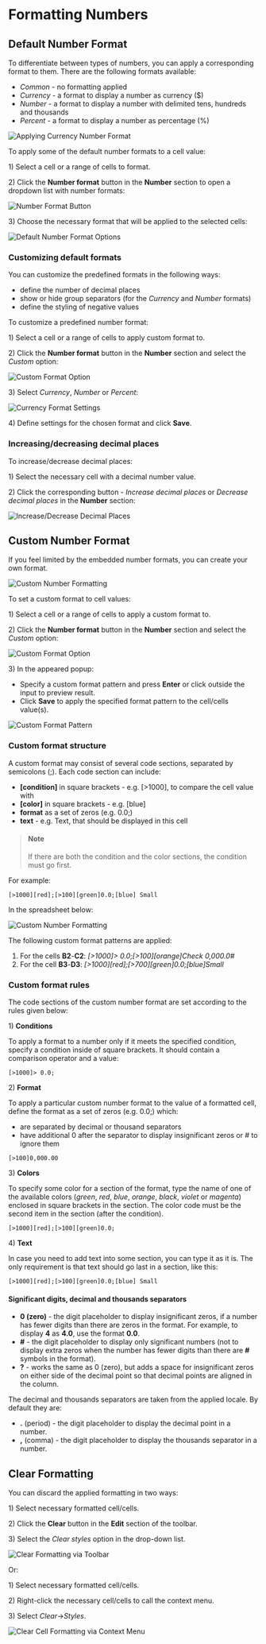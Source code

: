 # Formatting Numbers

## Default Number Format

To differentiate between types of numbers, you can apply a corresponding format to them. There are the following formats available:

* _Common_ - no formatting applied
* _Currency_ - a format to display a number as currency \($\)
* _Number_ - a format to display a number with delimited tens, hundreds and thousands
* _Percent_ - a format to display a number as percentage \(%\)

![Applying Currency Number Format](.gitbook/assets/currency_number_format.png)

To apply some of the default number formats to a cell value:

1\) Select a cell or a range of cells to format.

2\) Click the **Number format** button in the **Number** section to open a dropdown list with number formats:

![Number Format Button](.gitbook/assets/number_format_button.png)

3\) Choose the necessary format that will be applied to the selected cells:

![Default Number Format Options](.gitbook/assets/number_format_options.png)

### Customizing default formats

You can customize the predefined formats in the following ways:

* define the number of decimal places
* show or hide group separators \(for the _Currency_ and _Number_ formats\)
* define the styling of negative values

To customize a predefined number format:

1\) Select a cell or a range of cells to apply custom format to.

2\) Click the **Number format** button in the **Number** section and select the _Custom_ option:

![Custom Format Option](.gitbook/assets/custom_format_option.png)

3\) Select _Currency_, _Number_ or _Percent_:

![Currency Format Settings](.gitbook/assets/default_format_settings.png)

4\) Define settings for the chosen format and click **Save**.

### Increasing/decreasing decimal places

To increase/decrease decimal places:

1\) Select the necessary cell with a decimal number value.

2\) Click the corresponding button - _Increase decimal places_ or _Decrease decimal places_ in the **Number** section:

![Increase/Decrease Decimal Places](.gitbook/assets/inc_dec_decimals_btns.png)

## Custom Number Format

If you feel limited by the embedded number formats, you can create your own format.

![Custom Number Formatting](.gitbook/assets/custom_format_result.png)

To set a custom format to cell values:

1\) Select a cell or a range of cells to apply a custom format to.

2\) Click the **Number format** button in the **Number** section and select the _Custom_ option:

![Custom Format Option](.gitbook/assets/custom_format_option.png)

3\) In the appeared popup:

* Specify a custom format pattern and press **Enter** or click outside the input to preview result.
* Click **Save** to apply the specified format pattern to the cell/cells value\(s\).

![Custom Format Pattern](.gitbook/assets/custom_format_settings.png)

### Custom format structure

A custom format may consist of several code sections, separated by semicolons \(;\). Each code section can include:

* **\[condition\]** in square brackets - e.g. \[&gt;1000\], to compare the cell value with
* **\[color\]** in square brackets - e.g. \[blue\]
* **format** as a set of zeros \(e.g. 0.0;\) 
* **text** - e.g. Text, that should be displayed in this cell

> #### Note
>
> If there are both the condition and the color sections, the condition must go first.

For example:

`[>1000][red];[>100][green]0.0;[blue] Small`

In the spreadsheet below:

![Custom Number Formatting](.gitbook/assets/custom_format_example.png)

The following custom format patterns are applied:

1. For the cells **B2**-**C2**: _\[&gt;1000\]&gt; 0.0;\[&gt;100\]\[orange\]Check 0,000.0\#_
2. For the cell **B3**-**D3**: _\[&gt;1000\]\[red\];\[&gt;700\]\[green\]0.0;\[blue\]Small_

### Custom format rules

The code sections of the custom number format are set according to the rules given below:

1\) **Conditions**

To apply a format to a number only if it meets the specified condition, specify a condition inside of square brackets. It should contain a comparison operator and a value:

`[>1000]> 0.0;`

2\) **Format**

To apply a particular custom number format to the value of a formatted cell, define the format as a set of zeros \(e.g. 0.0;\) which:

* are separated by decimal or thousand separators
* have additional 0 after the separator to display insignificant zeros or \# to ignore them

`[>100]0,000.00`

3\) **Colors**

To specify some color for a section of the format, type the name of one of the available colors \(_green_, _red_, _blue_, _orange_, _black_, _violet_ or _magenta_\) enclosed in square brackets in the section. The color code must be the second item in the section \(after the condition\).

`[>1000][red];[>100][green]0.0;`

4\) **Text**

In case you need to add text into some section, you can type it as it is. The only requirement is that text should go last in a section, like this:

`[>1000][red];[>100][green]0.0;[blue] Small`

#### Significant digits, decimal and thousands separators

* **0 \(zero\)** - the digit placeholder to display insignificant zeros, if a number has fewer digits than there are zeros in the format. For example, to display **4** as **4.0**, use the format **0.0**.
* **\#** - the digit placeholder to display only significant numbers \(not to display extra zeros when the number has fewer digits than there are **\#** symbols in the format\).
* **?** - works the same as 0 \(zero\), but adds a space for insignificant zeros on either side of the decimal point so that decimal points are aligned in the column.

The decimal and thousands separators are taken from the applied locale. By default they are:

* **.** \(period\) - the digit placeholder to display the decimal point in a number.
* **,** \(comma\) - the digit placeholder to display the thousands separator in a number.

## Clear Formatting

You can discard the applied formatting in two ways:

1\) Select necessary formatted cell/cells.

2\) Click the **Clear** button in the **Edit** section of the toolbar.

3\) Select the _Clear styles_ option in the drop-down list.

![Clear Formatting via Toolbar](.gitbook/assets/clear_formatting.png)

Or:

1\) Select necessary formatted cell/cells.

2\) Right-click the necessary cell/cells to call the context menu.

3\) Select _Clear_-&gt;_Styles_.

![Clear Cell Formatting via Context Menu](.gitbook/assets/clear_custom_number_format.png)


